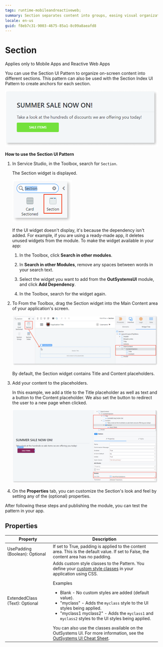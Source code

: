 ```yaml
---
tags: runtime-mobileandreactiveweb;  
summary: Section separates content into groups, easing visual organization.
locale: en-us
guid: f8eb7c31-9003-4675-85a1-8c09a8aeafd8
---
```


# Section

<div class="info" markdown="1">

Applies only to Mobile Apps and Reactive Web Apps

</div>

You can use the Section UI Pattern to organize on-screen content into different sections. This pattern can also be used with the Section Index UI Pattern to create anchors for each section.

![](<images/section-5-ss.png>)

**How to use the Section UI Pattern**

1. In Service Studio, in the Toolbox, search for `Section`.
  
    The Section widget is displayed.

    ![](<images/section-1-ss.png>) 

    If the UI widget doesn't display, it's because the dependency isn't added. For example, if you are using a ready-made app, it deletes unused widgets from the module. To make the widget available in your app:

    1. In the Toolbox, click **Search in other modules**.

    1. In **Search in other Modules**, remove any spaces between words in your search text.
    
    1. Select the widget you want to add from the **OutSystemsUI** module, and click **Add Dependency**. 
    
    1. In the Toolbox, search for the widget again.

1. To From the Toolbox, drag the Section widget into the Main Content area of your application's screen.

    ![](<images/section-2-ss.png?width=800>)

    By default, the Section widget contains Title and Content placeholders.

1. Add your content to the placeholders.

    In this example, we add a title to the Title placeholder as well as  text and a button to the Content placeholder. We also set the button to redirect the user to a new page when clicked.

    ![](<images/section-3-ss.png?width=800>)

1. On the **Properties** tab, you can customize the Section's look and feel by setting any of the (optional) properties.

After following these steps and publishing the module, you can test the pattern in your app.

## Properties

| Property | Description |
|---|---|
| UsePadding (Boolean): Optional | If set to True, padding is applied to the content area. This is the default value. If set to False, the content area has no padding. |
| ExtendedClass (Text): Optional | Adds custom style classes to the Pattern. You define your [custom style classes](../../../look-feel/css.md) in your application using CSS. <p>Examples <ul><li>Blank - No custom styles are added (default value).</li><li>"myclass" - Adds the ``myclass`` style to the UI styles being applied.</li><li>"myclass1 myclass2" - Adds the ``myclass1`` and ``myclass2`` styles to the UI styles being applied.</li></ul></p>You can also use the classes available on the OutSystems UI. For more information, see the [OutSystems UI Cheat Sheet](https://outsystemsui.outsystems.com/OutSystemsUIWebsite/CheatSheet). |

